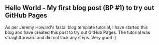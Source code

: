 ## Hello World - My first blog post (BP #1) to try out GitHub Pages

As per Jeremy Howard's fastai blog template tutorial, I have started this blog and have created this post to try out GitHub Pages. The tutorial was straightforward and did not lack any steps. Very good :).
